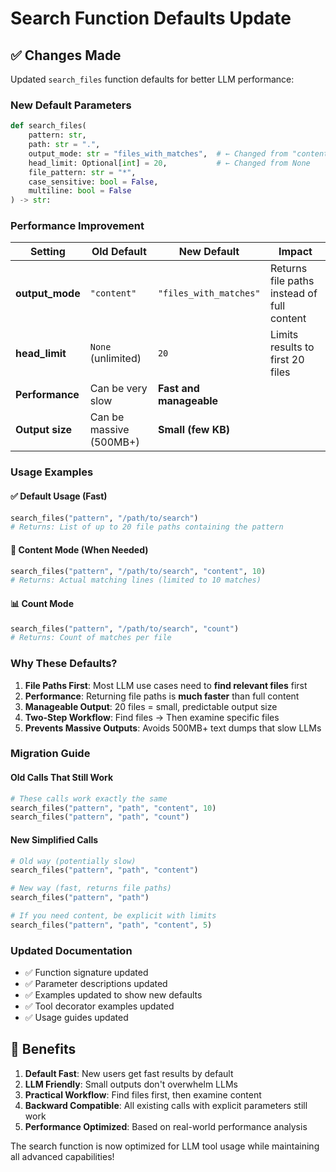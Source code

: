 # Search Function Defaults Update

## ✅ Changes Made

Updated `search_files` function defaults for better LLM performance:

### New Default Parameters
```python
def search_files(
    pattern: str, 
    path: str = ".", 
    output_mode: str = "files_with_matches",  # ← Changed from "content"
    head_limit: Optional[int] = 20,           # ← Changed from None
    file_pattern: str = "*", 
    case_sensitive: bool = False, 
    multiline: bool = False
) -> str:
```

### Performance Improvement

| Setting | Old Default | New Default | Impact |
|---------|-------------|-------------|---------|
| **output_mode** | `"content"` | `"files_with_matches"` | Returns file paths instead of full content |
| **head_limit** | `None` (unlimited) | `20` | Limits results to first 20 files |
| **Performance** | Can be very slow | **Fast and manageable** |
| **Output size** | Can be massive (500MB+) | **Small (few KB)** |

### Usage Examples

#### ✅ **Default Usage (Fast)**
```python
search_files("pattern", "/path/to/search")
# Returns: List of up to 20 file paths containing the pattern
```

#### 🔧 **Content Mode (When Needed)**
```python
search_files("pattern", "/path/to/search", "content", 10)
# Returns: Actual matching lines (limited to 10 matches)
```

#### 📊 **Count Mode**
```python
search_files("pattern", "/path/to/search", "count")
# Returns: Count of matches per file
```

### Why These Defaults?

1. **File Paths First**: Most LLM use cases need to **find relevant files** first
2. **Performance**: Returning file paths is **much faster** than full content
3. **Manageable Output**: 20 files = small, predictable output size
4. **Two-Step Workflow**: Find files → Then examine specific files
5. **Prevents Massive Outputs**: Avoids 500MB+ text dumps that slow LLMs

### Migration Guide

#### Old Calls That Still Work
```python
# These calls work exactly the same
search_files("pattern", "path", "content", 10)
search_files("pattern", "path", "count")
```

#### New Simplified Calls
```python
# Old way (potentially slow)
search_files("pattern", "path", "content")

# New way (fast, returns file paths)
search_files("pattern", "path")

# If you need content, be explicit with limits
search_files("pattern", "path", "content", 5)
```

### Updated Documentation

- ✅ Function signature updated
- ✅ Parameter descriptions updated  
- ✅ Examples updated to show new defaults
- ✅ Tool decorator examples updated
- ✅ Usage guides updated

## 🎯 Benefits

1. **Default Fast**: New users get fast results by default
2. **LLM Friendly**: Small outputs don't overwhelm LLMs  
3. **Practical Workflow**: Find files first, then examine content
4. **Backward Compatible**: All existing calls with explicit parameters still work
5. **Performance Optimized**: Based on real-world performance analysis

The search function is now optimized for LLM tool usage while maintaining all advanced capabilities!
